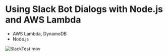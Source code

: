 # Using Slack Bot Dialogs with Node.js and AWS Lambda

- AWS Lambda, DynamoDB
- Node.js

![SlackTest mov](https://user-images.githubusercontent.com/8636660/54486668-e2f9df00-48ce-11e9-89ab-c0df29059860.gif)
